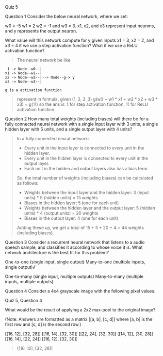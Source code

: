 Quiz 5

Question 1
Consider the below neural network, where we set:

w0 = -5
w1 = 2
w2 = -1 and
w3 = 3.
x1, x2, and x3 represent input neurons, and y represents the output neuron.

What value will this network compute for y given inputs x1 = 3, x2 = 2, and x3 = 4 if we use a step activation function? What if we use a ReLU activation function?

> The neural network be like

```
 1 -> Node--w0--|
x1 -> Node--w1--|
x2 -> Node--w2--|--> Node--g-> y
x3 -> Node--w3--|

g is a activation function

```

> represent in formula, given (1, 3, 2 ,3)
> g(w0 + w1 \* x1 + w2 \* x2 + w3 \* x3) = g(11)
> so the ans is:
> 1 for step activation function, 11 for ReLU activation function

Question 2
How many total weights (including biases) will there be for a fully connected neural network with a single input layer with 3 units, a single hidden layer with 5 units, and a single output layer with 4 units?

> In a fully connected neural network:
>
> - Every unit in the input layer is connected to every unit in the hidden layer.
> - Every unit in the hidden layer is connected to every unit in the output layer.
> - Each unit in the hidden and output layers also has a bias term.
>
> So, the total number of weights (including biases) can be calculated as follows:
>
> - Weights between the input layer and the hidden layer: 3 (input units) \* 5 (hidden units) = 15 weights
> - Biases in the hidden layer: 5 (one for each unit)
> - Weights between the hidden layer and the output layer: 5 (hidden units) \* 4 (output units) = 20 weights
> - Biases in the output layer: 4 (one for each unit)
>
> Adding these up, we get a total of 15 + 5 + 20 + 4 = 44 weights (including biases).

Question 3
Consider a recurrent neural network that listens to a audio speech sample, and classifies it according to whose voice it is. What network architecture is the best fit for this problem?

One-to-one (single input, single output)
Many-to-one (multiple inputs, single output)√

One-to-many (single input, multiple outputs)
Many-to-many (multiple inputs, multiple outputs)

Question 4
Consider a 4x4 grayscale image with the following pixel values.

Quiz 5, Question 4

What would be the result of applying a 2x2 max-pool to the original image?

(Note: Answers are formatted as a matrix [[a, b], [c, d]] where [a, b] is the first row and [c, d] is the second row.)

[[16, 12], [32, 28]]
[[16, 14], [32, 30]]
[[22, 24], [32, 30]]
[[14, 12], [30, 28]]
[[16, 14], [22, 24]]
[[16, 12], [32, 30]]

> [[16, 12], [32, 28]]
